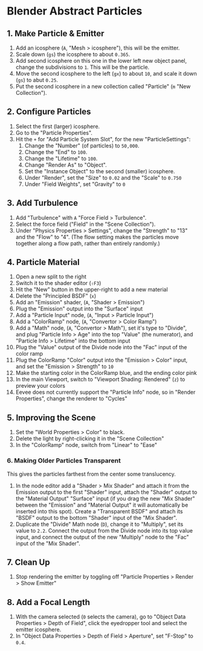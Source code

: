 # Blender Abstract Particles

## 1. Make Particle & Emitter

1. Add an icosphere (`A`, "Mesh > icosphere"), this will be the emitter.
2. Scale down (`gs`) the icosphere to about `0.365`.
3. Add second icosphere on this one in the lower left new object panel, change the subdivisions to `1`. This will be the particle.
4. Move the second icosphere to the left (`gx`) to about `10`, and scale it down (`gs`) to abut `0.25`.
5. Put the second icosphere in a new collection called "Particle" (`m` "New Collection").

## 2. Configure Particles

1. Select the first (larger) icosphere.
2. Go to the "Particle Properties".
3. Hit the `+` for "Add Particle System Slot", for the new "ParticleSettings":
   1. Change the "Number" (of particles) to `50,000`.
   2. Change the "End" to `100`.
   3. Change the "Lifetime" to `100`.
   4. Change "Render As" to "Object".
   5. Set the "Instance Object" to the second (smaller) icosphere.
   6. Under "Render", set the "Size" to `0.02` and the "Scale" to `0.750`
   7. Under "Field Weights", set "Gravity" to `0`

## 3. Add Turbulence

1. Add "Turbulence" with `A` "Force Field > Turbulence".
2. Select the force field ("Field" in the "Scene Collection").
3. Under "Physics Properties > Settings", change the "Strength" to "13" and the "Flow" to "4". (The flow setting makes the particles move together along a flow path, rather than entirely randomly.)

## 4. Particle Material

1. Open a new split to the right
2. Switch it to the shader editor (`⇧F3`)
3. Hit the "New" button in the upper-right to add a new material
4. Delete the "Principled BSDF" (`x`)
5. Add an "Emission" shader, (`A`, "Shader > Emission")
6. Plug the "Emission" output into the "Surface" input
7. Add a "Particle Input" node, (`A`, "Input > Particle Input")
8. Add a "ColorRamp" node, (`A`, "Convertor > Color Ramp")
9. Add a "Math" node, (`A`, "Convertor > Math"), set it's type to "Divide", and plug "Particle Info > Age" into the top "Value" (the numerator), and "Particle Info > Lifetime" into the bottom input
10. Plug the "Value" output of the Divide node into the "Fac" input of the color ramp
11. Plug the ColorRamp "Color" output into the "Emission > Color" input, and set the "Emission > Strength" to `10`
12. Make the starting color in the ColorRamp blue, and the ending color pink
13. In the main Viewport, switch to "Viewport Shading: Rendered" (`z`) to preview your colors
14. Eevee does not currently support the "Particle Info" node, so in "Render Properties", change the renderer to "Cycles"

## 5. Improving the Scene

1. Set the "World Properties > Color" to black.
2. Delete the light by right-clicking it in the "Scene Collection"
3. In the "ColorRamp" node, switch from "Linear" to "Ease"

### 6. Making Older Particles Transparent

This gives the particles farthest from the center some translucency.

1. In the node editor add a "Shader > Mix Shader" and attach it from the Emission output to the first "Shader" input, attach the "Shader" output to the "Material Output" "Surface" input (if you drag the new "Mix Shader" between the "Emission" and "Material Output" it will automatically be inserted into this spot). Create a "Transparent BSDF" and attach its "BSDF" output to the bottom "Shader" input of the "Mix Shader".
2. Duplicate the "Divide" Math node (`D`), change it to "Multiply", set its value to `2.2`. Connect the output from the Divide node into its top value input, and connect the output of the new "Multiply" node to the "Fac" input of the "Mix Shader".

## 7. Clean Up

1. Stop rendering the emitter by toggling off "Particle Properties > Render > Show Emitter"

## 8. Add a Focal Length

1. With the camera selected (`0` selects the camera), go to "Object Data Properties > Depth of Field", click the eyedropper tool and select the emitter icosphere.
2. In "Object Data Properties > Depth of Field > Aperture", set "F-Stop" to `0.4`.
